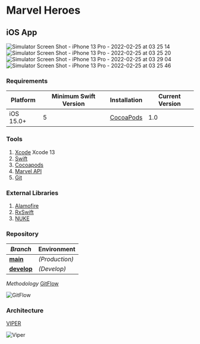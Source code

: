 #  Marvel Heroes

## iOS App

![Simulator Screen Shot - iPhone 13 Pro - 2022-02-25 at 03 25 14](https://user-images.githubusercontent.com/3260095/155673160-13150c89-2e17-48e9-87a9-a36e78024de0.png)
![Simulator Screen Shot - iPhone 13 Pro - 2022-02-25 at 03 25 20](https://user-images.githubusercontent.com/3260095/155673175-0f77a090-6f40-48d3-bfff-3b40093f8c8f.png)
![Simulator Screen Shot - iPhone 13 Pro - 2022-02-25 at 03 29 04](https://user-images.githubusercontent.com/3260095/155673341-9cba769a-4c99-451d-89b9-2cc2a20a152e.png)
![Simulator Screen Shot - iPhone 13 Pro - 2022-02-25 at 03 25 46](https://user-images.githubusercontent.com/3260095/155673190-5cea8016-b718-495d-a723-cc0525a92549.png)

### Requirements
| Platform | Minimum Swift Version | Installation | Current Version |
| --- | --- | --- | --- |
| iOS 15.0+ | 5 | [CocoaPods](#cocoapods) | 1.0 |

### Tools
1. [Xcode](https://developer.apple.com/xcode/) Xcode 13
2. [Swift](https://swift.org/)
3. [Cocoapods](https://cocoapods.org/)
4. [Marvel API](http://developer.marvel.com/)
5. [Git](https://git-scm.com/)

### External Libraries
1. [Alamofire](https://github.com/Alamofire/Alamofire)
2. [RxSwift](https://github.com/ReactiveX/RxSwift)
3. [NUKE](https://kean.blog/nuke/guides/welcome)

### Repository

|*Branch*|Environment|
| --- | --- |
|**[main](https://github.com/murilloarturo/marvel)** |*(Production)*|
|**[develop](https://github.com/murilloarturo/marvel/tree/develop)** |*(Develop)*|
  
  *Methodology*
  [GitFlow](https://datasift.github.io/gitflow/IntroducingGitFlow.html)
  
  ![GitFlow](https://cleventy.com/wp-content/uploads/2020/03/git-model-1.png)

### Architecture
   [VIPER](https://medium.com/cr8resume/viper-architecture-for-ios-project-with-simple-demo-example-7a07321dbd29)

  ![Viper](https://www.objc.io/images/issue-13/2014-06-07-viper-intro_0a53d9f.jpg)

